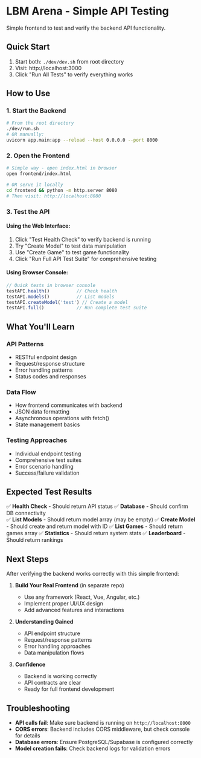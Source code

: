 # LBM Arena - Simple API Testing

Simple frontend to test and verify the backend API functionality.

## Quick Start

1. Start both: `./dev/dev.sh` from root directory
2. Visit: http://localhost:3000
3. Click "Run All Tests" to verify everything works

## How to Use

### 1. Start the Backend
```bash
# From the root directory
./dev/run.sh
# OR manually:
uvicorn app.main:app --reload --host 0.0.0.0 --port 8000
```

### 2. Open the Frontend
```bash
# Simple way - open index.html in browser
open frontend/index.html

# OR serve it locally
cd frontend && python -m http.server 8080
# Then visit: http://localhost:8080
```

### 3. Test the API

#### **Using the Web Interface:**
1. Click "Test Health Check" to verify backend is running
2. Try "Create Model" to test data manipulation
3. Use "Create Game" to test game functionality  
4. Click "Run Full API Test Suite" for comprehensive testing

#### **Using Browser Console:**
```javascript
// Quick tests in browser console
testAPI.health()          // Check health
testAPI.models()          // List models
testAPI.createModel('test') // Create a model
testAPI.full()            // Run complete test suite
```

## What You'll Learn

### **API Patterns**
- RESTful endpoint design
- Request/response structure
- Error handling patterns
- Status codes and responses

### **Data Flow**
- How frontend communicates with backend
- JSON data formatting
- Asynchronous operations with fetch()
- State management basics

### **Testing Approaches**
- Individual endpoint testing
- Comprehensive test suites
- Error scenario handling
- Success/failure validation

## Expected Test Results

✅ **Health Check** - Should return API status
✅ **Database** - Should confirm DB connectivity  
✅ **List Models** - Should return model array (may be empty)
✅ **Create Model** - Should create and return model with ID
✅ **List Games** - Should return games array
✅ **Statistics** - Should return system stats
✅ **Leaderboard** - Should return rankings

## Next Steps

After verifying the backend works correctly with this simple frontend:

1. **Build Your Real Frontend** (in separate repo)
   - Use any framework (React, Vue, Angular, etc.)
   - Implement proper UI/UX design
   - Add advanced features and interactions

2. **Understanding Gained**
   - API endpoint structure
   - Request/response patterns
   - Error handling approaches
   - Data manipulation flows

3. **Confidence**
   - Backend is working correctly
   - API contracts are clear
   - Ready for full frontend development

## Troubleshooting

- **API calls fail**: Make sure backend is running on `http://localhost:8000`
- **CORS errors**: Backend includes CORS middleware, but check console for details
- **Database errors**: Ensure PostgreSQL/Supabase is configured correctly
- **Model creation fails**: Check backend logs for validation errors
